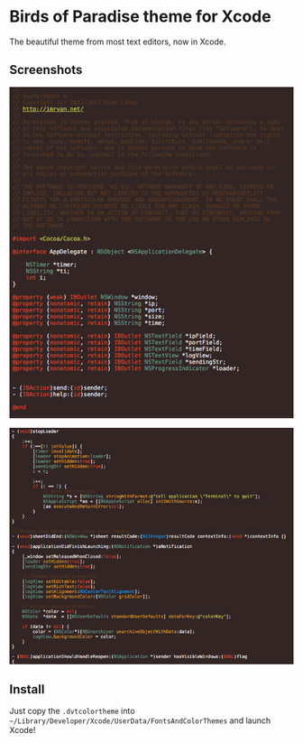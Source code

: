 Birds of Paradise theme for Xcode
=================

The beautiful theme from most text editors, now in Xcode.

Screenshots
---
![](/screenshots/header.png)

![](/screenshots/implementation.png)

Install
---
Just copy the `.dvtcolortheme` into `~/Library/Developer/Xcode/UserData/FontsAndColorThemes` and launch Xcode!
